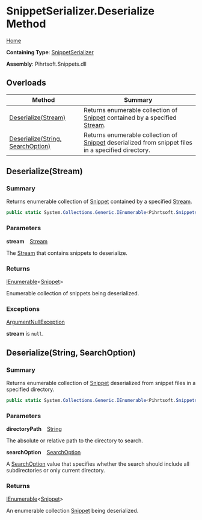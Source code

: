 # SnippetSerializer\.Deserialize Method

[Home](../../../../README.md)

**Containing Type**: [SnippetSerializer](../README.md)

**Assembly**: Pihrtsoft\.Snippets\.dll

## Overloads

| Method | Summary |
| ------ | ------- |
| [Deserialize(Stream)](#Pihrtsoft_Snippets_SnippetSerializer_Deserialize_System_IO_Stream_) | Returns enumerable collection of [Snippet](../../Snippet/README.md) contained by a specified [Stream](https://docs.microsoft.com/en-us/dotnet/api/system.io.stream)\. |
| [Deserialize(String, SearchOption)](#Pihrtsoft_Snippets_SnippetSerializer_Deserialize_System_String_System_IO_SearchOption_) | Returns enumerable collection of [Snippet](../../Snippet/README.md) deserialized from snippet files in a specified directory\. |

## Deserialize\(Stream\) <a name="Pihrtsoft_Snippets_SnippetSerializer_Deserialize_System_IO_Stream_"></a>

### Summary

Returns enumerable collection of [Snippet](../../Snippet/README.md) contained by a specified [Stream](https://docs.microsoft.com/en-us/dotnet/api/system.io.stream)\.

```csharp
public static System.Collections.Generic.IEnumerable<Pihrtsoft.Snippets.Snippet> Deserialize(System.IO.Stream stream)
```

### Parameters

**stream** &ensp; [Stream](https://docs.microsoft.com/en-us/dotnet/api/system.io.stream)

The [Stream](https://docs.microsoft.com/en-us/dotnet/api/system.io.stream) that contains snippets to deserialize\.

### Returns

[IEnumerable](https://docs.microsoft.com/en-us/dotnet/api/system.collections.generic.ienumerable-1)\<[Snippet](../../Snippet/README.md)>

Enumerable collection of snippets being deserialized\.

### Exceptions

[ArgumentNullException](https://docs.microsoft.com/en-us/dotnet/api/system.argumentnullexception)

**stream** is `null`\.

## Deserialize\(String, SearchOption\) <a name="Pihrtsoft_Snippets_SnippetSerializer_Deserialize_System_String_System_IO_SearchOption_"></a>

### Summary

Returns enumerable collection of [Snippet](../../Snippet/README.md) deserialized from snippet files in a specified directory\.

```csharp
public static System.Collections.Generic.IEnumerable<Pihrtsoft.Snippets.Snippet> Deserialize(string directoryPath, System.IO.SearchOption searchOption = TopDirectoryOnly)
```

### Parameters

**directoryPath** &ensp; [String](https://docs.microsoft.com/en-us/dotnet/api/system.string)

The absolute or relative path to the directory to search\.

**searchOption** &ensp; [SearchOption](https://docs.microsoft.com/en-us/dotnet/api/system.io.searchoption)

A [SearchOption](https://docs.microsoft.com/en-us/dotnet/api/system.io.searchoption) value that specifies whether the search should include all subdirectories or only current directory\.

### Returns

[IEnumerable](https://docs.microsoft.com/en-us/dotnet/api/system.collections.generic.ienumerable-1)\<[Snippet](../../Snippet/README.md)>

An enumerable collection [Snippet](../../Snippet/README.md) being deserialized\.